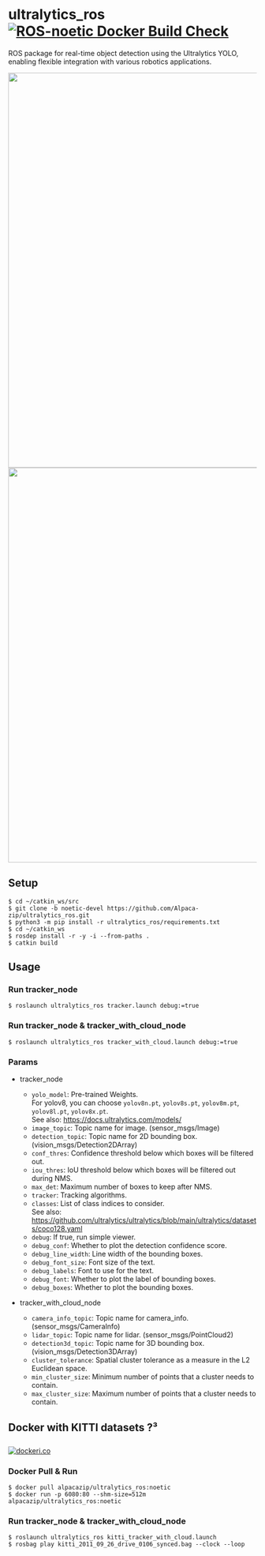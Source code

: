 # ultralytics_ros [![ROS-noetic Docker Build Check](https://github.com/Alpaca-zip/ultralytics_ros/actions/workflows/noetic-docker-build-check.yml/badge.svg)](https://github.com/Alpaca-zip/ultralytics_ros/actions/workflows/noetic-docker-build-check.yml)
ROS package for real-time object detection using the Ultralytics YOLO, enabling flexible integration with various robotics applications.

<img src="https://github.com/Alpaca-zip/ultralytics_ros/assets/84959376/9da7dbbf-5cc0-41bc-be82-d481abbf552a" width="800px">
<img src="https://github.com/Alpaca-zip/ultralytics_ros/assets/84959376/158e7f0c-a823-4425-908d-1b63c11d6e51" width="800px">

## Setup
```
$ cd ~/catkin_ws/src
$ git clone -b noetic-devel https://github.com/Alpaca-zip/ultralytics_ros.git
$ python3 -m pip install -r ultralytics_ros/requirements.txt
$ cd ~/catkin_ws
$ rosdep install -r -y -i --from-paths .
$ catkin build
```
## Usage
### Run tracker_node
```
$ roslaunch ultralytics_ros tracker.launch debug:=true
```
### Run tracker_node & tracker_with_cloud_node
```
$ roslaunch ultralytics_ros tracker_with_cloud.launch debug:=true
```
### Params
- tracker_node
  - `yolo_model`: Pre-trained Weights.  
  For yolov8, you can choose `yolov8n.pt`, `yolov8s.pt`, `yolov8m.pt`, `yolov8l.pt`, `yolov8x.pt`.  
  See also: https://docs.ultralytics.com/models/
  - `image_topic`: Topic name for image. (sensor_msgs/Image)
  - `detection_topic`: Topic name for 2D bounding box. (vision_msgs/Detection2DArray)
  - `conf_thres`: Confidence threshold below which boxes will be filtered out.
  - `iou_thres`: IoU threshold below which boxes will be filtered out during NMS.
  - `max_det`: Maximum number of boxes to keep after NMS.
  - `tracker`: Tracking algorithms.
  - `classes`: List of class indices to consider.  
  See also: https://github.com/ultralytics/ultralytics/blob/main/ultralytics/datasets/coco128.yaml 
  - `debug`:  If true, run simple viewer.
  - `debug_conf`:  Whether to plot the detection confidence score.
  - `debug_line_width`: Line width of the bounding boxes.
  - `debug_font_size`: Font size of the text.
  - `debug_labels`: Font to use for the text.
  - `debug_font`: Whether to plot the label of bounding boxes.
  - `debug_boxes`: Whether to plot the bounding boxes.

- tracker_with_cloud_node
  - `camera_info_topic`: Topic name for camera_info. (sensor_msgs/CameraInfo)
  - `lidar_topic`: Topic name for lidar. (sensor_msgs/PointCloud2)
  - `detection3d_topic`: Topic name for 3D bounding box. (vision_msgs/Detection3DArray)
  - `cluster_tolerance`: Spatial cluster tolerance as a measure in the L2 Euclidean space.
  - `min_cluster_size`: Minimum number of points that a cluster needs to contain.
  - `max_cluster_size`: Maximum number of points that a cluster needs to contain.
## Docker with KITTI datasets ?³
[![dockeri.co](https://dockerico.blankenship.io/image/alpacazip/ultralytics_ros)](https://hub.docker.com/r/alpacazip/ultralytics_ros)

### Docker Pull & Run
```
$ docker pull alpacazip/ultralytics_ros:noetic
$ docker run -p 6080:80 --shm-size=512m alpacazip/ultralytics_ros:noetic
```

### Run tracker_node & tracker_with_cloud_node
```
$ roslaunch ultralytics_ros kitti_tracker_with_cloud.launch
$ rosbag play kitti_2011_09_26_drive_0106_synced.bag --clock --loop
```
